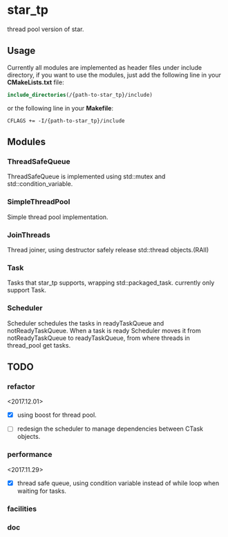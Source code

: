 # star_tp
thread pool version of star.

## Usage
Currently all modules are implemented as header files under include directory, if you want to use the modules, just add the following line in your **CMakeLists.txt** file:

```cmake
include_directories(/{path-to-star_tp}/include)
```
or the following line in your **Makefile**:
```make
CFLAGS += -I/{path-to-star_tp}/include
```

## Modules

### ThreadSafeQueue
ThreadSafeQueue is implemented using std::mutex and std::condition_variable.

### SimpleThreadPool
Simple thread pool implementation.

### JoinThreads
Thread joiner, using destructor safely release std::thread objects.(RAII)

### Task
Tasks that star_tp supports, wrapping std::packaged_task<T>. currently only support Task<void>.

### Scheduler
Scheduler schedules the tasks in readyTaskQueue and notReadyTaskQueue. When a task is ready Scheduler moves it from notReadyTaskQueue to readyTaskQueue, from where threads in thread_pool get tasks.

## TODO

### refactor

<2017.12.01>
* [x] using boost for thread pool.

* [ ] redesign the scheduler to manage dependencies between CTask objects.

### performance

<2017.11.29>
* [x] thread safe queue, using condition variable instead of while loop when waiting for tasks.

### facilities

### doc
